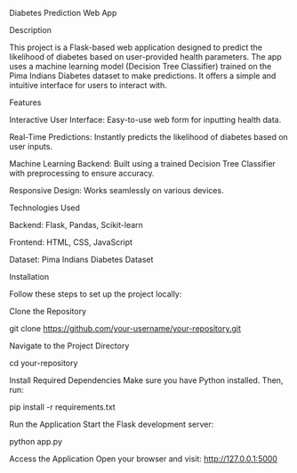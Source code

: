 Diabetes Prediction Web App

Description

This project is a Flask-based web application designed to predict the likelihood of diabetes based on user-provided health parameters. The app uses a machine learning model (Decision Tree Classifier) trained on the Pima Indians Diabetes dataset to make predictions. It offers a simple and intuitive interface for users to interact with.

Features

Interactive User Interface: Easy-to-use web form for inputting health data.

Real-Time Predictions: Instantly predicts the likelihood of diabetes based on user inputs.

Machine Learning Backend: Built using a trained Decision Tree Classifier with preprocessing to ensure accuracy.

Responsive Design: Works seamlessly on various devices.

Technologies Used

Backend: Flask, Pandas, Scikit-learn

Frontend: HTML, CSS, JavaScript

Dataset: Pima Indians Diabetes Dataset

Installation

Follow these steps to set up the project locally:

Clone the Repository

git clone https://github.com/your-username/your-repository.git

Navigate to the Project Directory

cd your-repository

Install Required Dependencies
Make sure you have Python installed. Then, run:

pip install -r requirements.txt

Run the Application
Start the Flask development server:

python app.py

Access the Application
Open your browser and visit:
http://127.0.0.1:5000
